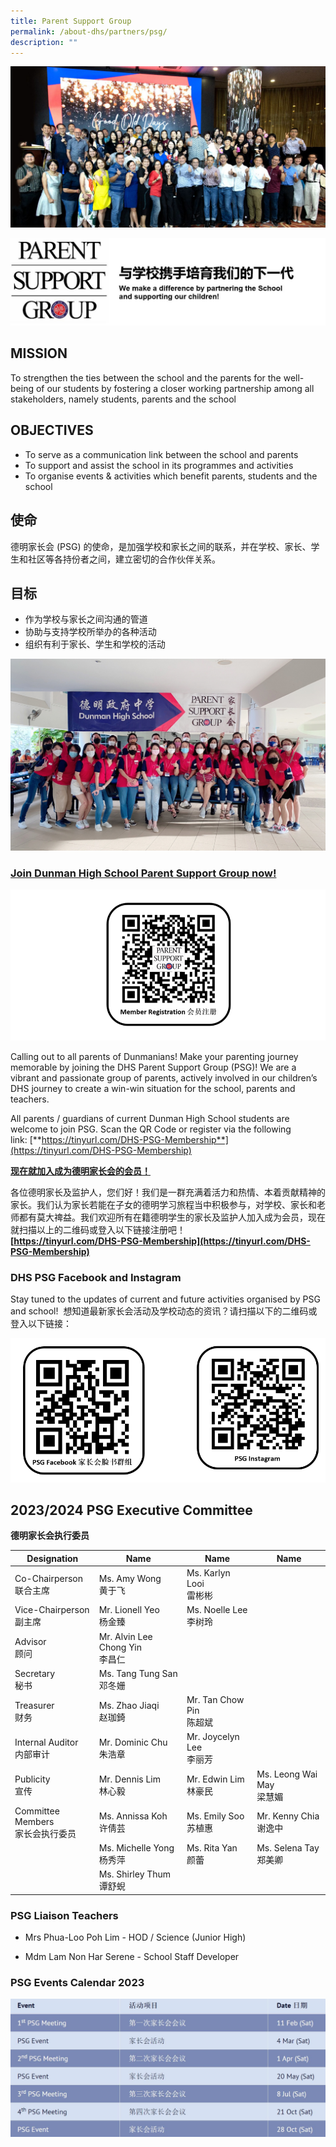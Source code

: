 ```yaml
---
title: Parent Support Group
permalink: /about-dhs/partners/psg/
description: ""
---
```

![](/images/Homepage/psg-web.jpeg)

![](/images/Homepage/PSG-header.jpg)

## **MISSION**

To strengthen the ties between the school and the parents for the well-being of our students by fostering a closer working partnership among all stakeholders, namely students, parents and the school

## **OBJECTIVES**

*   To serve as a communication link between the school and parents
*   To support and assist the school in its programmes and activities
*   To organise events &amp; activities which benefit parents, students and the school

## **使命**

德明家长会 (PSG) 的使命，是加强学校和家长之间的联系，并在学校、家长、学生和社区等各持份者之间，建立密切的合作伙伴关系。

## **目标**

*   作为学校与家长之间沟通的管道
*   协助与支持学校所举办的各种活动
*   组织有利于家长、学生和学校的活动

![](/images/Homepage/psgpsg.jpeg)

### **[Join Dunman High School Parent Support Group now!](https://tinyurl.com/DHS-PSG-Membership)**

![](/images/icon.png)

Calling out to all parents of Dunmanians! Make your parenting journey memorable by joining the DHS Parent Support Group (PSG)! We are a vibrant and passionate group of parents, actively involved in our children’s DHS journey to create a win-win situation for the school, parents and teachers.

All parents / guardians of current Dunman High School students are welcome to join PSG. Scan the QR Code or register via the following link:&nbsp;[**https://tinyurl.com/DHS-PSG-Membership**](https://tinyurl.com/DHS-PSG-Membership)

[**现在就加入成为德明家长会的会员！**](https://tinyurl.com/DHS-PSG-Membership)

各位德明家长及监护人，您们好！我们是一群充满着活力和热情、本着贡献精神的家长。我们认为家长若能在子女的德明学习旅程当中积极参与，对学校、家长和老师都有莫大禆益。我们欢迎所有在籍德明学生的家长及监护人加入成为会员，现在就扫描以上的二维码或登入以下链接注册吧！  
**[https://tinyurl.com/DHS-PSG-Membership](https://tinyurl.com/DHS-PSG-Membership)**

### **DHS PSG Facebook and Instagram**

Stay tuned to the updates of current and future activities organised by PSG and school!&nbsp; 想知道最新家长会活动及学校动态的资讯？请扫描以下的二维码或登入以下链接：

![](/images/Homepage/psg%20social%20media%20qr%20code.png)

## **2023/2024 PSG Executive Committee**
 **德明家长会执行委员**
 
| Designation | Name | Name | Name
| -------- | -------- | -------- | -------- |
| Co-Chairperson <br>联合主席<br> | Ms. Amy Wong<br> 黄于飞<br>  | Ms. Karlyn Looi<br>雷彬彬<br>  |
| Vice-Chairperson<br>副主席<br>| Mr. Lionell Yeo<br>杨金臻<br> | Ms. Noelle Lee <br>李树玲<br>|
|Advisor<br>顾问<br>|Mr. Alvin Lee Chong Yin<br>李昌仁<br>|  
|Secretary<br>秘书<br>| Ms. Tang Tung San<br>邓冬姗<br> |  
|Treasurer<br>财务<br>| Ms. Zhao Jiaqi<br>赵珈錡<br>| Mr. Tan Chow Pin<br>陈超斌<br>| 
| Internal Auditor<br>内部审计<br>| Mr. Dominic Chu<br>朱浩章<br>| Mr. Joycelyn Lee<br>李丽芳<br> | 
|Publicity<br>宣传<br>| Mr. Dennis Lim<br> 林心毅<br>| Mr. Edwin Lim<br>林豪民<br> | Ms. Leong Wai May<br>梁慧媚<br> |
|Committee Members<br>家长会执行委员<br> | Ms. Annissa Koh<br>许倩芸<br> | Ms. Emily Soo <br>苏植惠<br>| Mr. Kenny Chia<br>谢逸中<br>|
| | Ms. Michelle Yong<br>杨秀萍<br>| Ms. Rita Yan<br> 颜蕾<br> |Ms. Selena Tay<br>郑美卿<br>
|| Ms. Shirley Thum<br>谭舒蜺<br>|
 
###  **PSG Liaison Teachers**
* Mrs Phua-Loo Poh Lim -
 HOD / Science (Junior High)

* Mdm Lam Non Har Serene - 
 School Staff Developer
 
###  **PSG Events Calendar 2023**
 ![](/images/Homepage/psg%20event%202023.png)